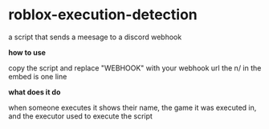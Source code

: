 # roblox-execution-detection
a script that sends a meesage to a discord webhook

**how to use**
 
copy the script and replace "WEBHOOK" with your webhook url
the n/ in the embed is one line

**what does it do**
 
when someone executes it shows their name, the game it was executed in, and the executor used to execute the script
